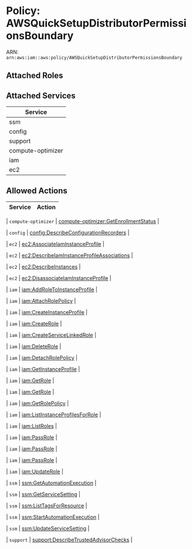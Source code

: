 # Policy: AWSQuickSetupDistributorPermissionsBoundary

ARN: `arn:aws:iam::aws:policy/AWSQuickSetupDistributorPermissionsBoundary`

## Attached Roles

## Attached Services

| Service |
|---------|
| ssm |
| config |
| support |
| compute-optimizer |
| iam |
| ec2 |

## Allowed Actions

| Service | Action |
|:-------:|--------|

| `compute-optimizer` | [compute-optimizer:GetEnrollmentStatus](../actions.md#compute-optimizer:getenrollmentstatus) |

| `config` | [config:DescribeConfigurationRecorders](../actions.md#config:describeconfigurationrecorders) |

| `ec2` | [ec2:AssociateIamInstanceProfile](../actions.md#ec2:associateiaminstanceprofile) |

| `ec2` | [ec2:DescribeIamInstanceProfileAssociations](../actions.md#ec2:describeiaminstanceprofileassociations) |

| `ec2` | [ec2:DescribeInstances](../actions.md#ec2:describeinstances) |

| `ec2` | [ec2:DisassociateIamInstanceProfile](../actions.md#ec2:disassociateiaminstanceprofile) |

| `iam` | [iam:AddRoleToInstanceProfile](../actions.md#iam:addroletoinstanceprofile) |

| `iam` | [iam:AttachRolePolicy](../actions.md#iam:attachrolepolicy) |

| `iam` | [iam:CreateInstanceProfile](../actions.md#iam:createinstanceprofile) |

| `iam` | [iam:CreateRole](../actions.md#iam:createrole) |

| `iam` | [iam:CreateServiceLinkedRole](../actions.md#iam:createservicelinkedrole) |

| `iam` | [iam:DeleteRole](../actions.md#iam:deleterole) |

| `iam` | [iam:DetachRolePolicy](../actions.md#iam:detachrolepolicy) |

| `iam` | [iam:GetInstanceProfile](../actions.md#iam:getinstanceprofile) |

| `iam` | [iam:GetRole](../actions.md#iam:getrole) |

| `iam` | [iam:GetRole](../actions.md#iam:getrole) |

| `iam` | [iam:GetRolePolicy](../actions.md#iam:getrolepolicy) |

| `iam` | [iam:ListInstanceProfilesForRole](../actions.md#iam:listinstanceprofilesforrole) |

| `iam` | [iam:ListRoles](../actions.md#iam:listroles) |

| `iam` | [iam:PassRole](../actions.md#iam:passrole) |

| `iam` | [iam:PassRole](../actions.md#iam:passrole) |

| `iam` | [iam:PassRole](../actions.md#iam:passrole) |

| `iam` | [iam:UpdateRole](../actions.md#iam:updaterole) |

| `ssm` | [ssm:GetAutomationExecution](../actions.md#ssm:getautomationexecution) |

| `ssm` | [ssm:GetServiceSetting](../actions.md#ssm:getservicesetting) |

| `ssm` | [ssm:ListTagsForResource](../actions.md#ssm:listtagsforresource) |

| `ssm` | [ssm:StartAutomationExecution](../actions.md#ssm:startautomationexecution) |

| `ssm` | [ssm:UpdateServiceSetting](../actions.md#ssm:updateservicesetting) |

| `support` | [support:DescribeTrustedAdvisorChecks](../actions.md#support:describetrustedadvisorchecks) |
